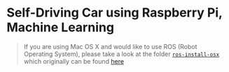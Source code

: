 # Self-Driving Car using Raspberry Pi, Machine Learning

> If you are using Mac OS X and would like to use ROS (Robot Operating System), please take a look at the folder [`ros-install-osx`](./ros-install-osx) which originally can be found [here](https://github.com/mikepurvis/ros-install-osx)

